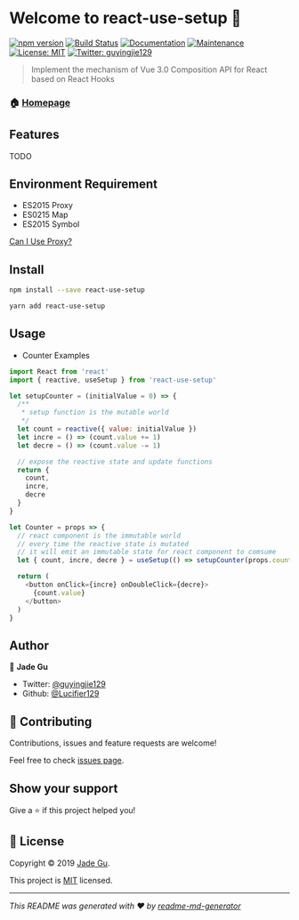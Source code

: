 # Welcome to react-use-setup 👋

[![npm version](https://img.shields.io/npm/v/react-use-setup.svg?style=flat)](https://www.npmjs.com/package/react-use-setup)
[![Build Status](https://travis-ci.org/Lucifier129/react-use-setup.svg?branch=master)](https://travis-ci.org/Lucifier129/react-use-setup)
[![Documentation](https://img.shields.io/badge/documentation-yes-brightgreen.svg)](https://github.com/Lucifier129/react-use-setup#readme)
[![Maintenance](https://img.shields.io/badge/Maintained%3F-yes-green.svg)](https://github.com/Lucifier129/react-use-setup/graphs/commit-activity)
[![License: MIT](https://img.shields.io/badge/License-MIT-yellow.svg)](https://github.com/Lucifier129/react-use-setup/blob/master/LICENSE)
[![Twitter: guyingjie129](https://img.shields.io/twitter/follow/guyingjie129.svg?style=social)](https://twitter.com/guyingjie129)

> Implement the mechanism of Vue 3.0 Composition API for React based on React Hooks

### 🏠 [Homepage](https://github.com/Lucifier129/react-use-setup#readme)

## Features

TODO

## Environment Requirement

- ES2015 Proxy
- ES0215 Map
- ES2015 Symbol

[Can I Use Proxy?](https://caniuse.com/#search=Proxy)

## Install

```sh
npm install --save react-use-setup
```

```sh
yarn add react-use-setup
```

## Usage

- Counter Examples

```javascript
import React from 'react'
import { reactive, useSetup } from 'react-use-setup'

let setupCounter = (initialValue = 0) => {
  /**
   * setup function is the mutable world
   */
  let count = reactive({ value: initialValue })
  let incre = () => (count.value += 1)
  let decre = () => (count.value -= 1)

  // expose the reactive state and update functions
  return {
    count,
    incre,
    decre
  }
}

let Counter = props => {
  // react component is the immutable world
  // every time the reactive state is mutated
  // it will emit an immutable state for react component to comsume
  let { count, incre, decre } = useSetup(() => setupCounter(props.count))

  return (
    <button onClick={incre} onDoubleClick={decre}>
      {count.value}
    </button>
  )
}
```

## Author

👤 **Jade Gu**

- Twitter: [@guyingjie129](https://twitter.com/guyingjie129)
- Github: [@Lucifier129](https://github.com/Lucifier129)

## 🤝 Contributing

Contributions, issues and feature requests are welcome!

Feel free to check [issues page](https://github.com/Lucifier129/react-use-setup/issues).

## Show your support

Give a ⭐️ if this project helped you!

## 📝 License

Copyright © 2019 [Jade Gu](https://github.com/Lucifier129).

This project is [MIT](https://github.com/Lucifier129/react-use-setup/blob/master/LICENSE) licensed.

---

_This README was generated with ❤️ by [readme-md-generator](https://github.com/kefranabg/readme-md-generator)_
